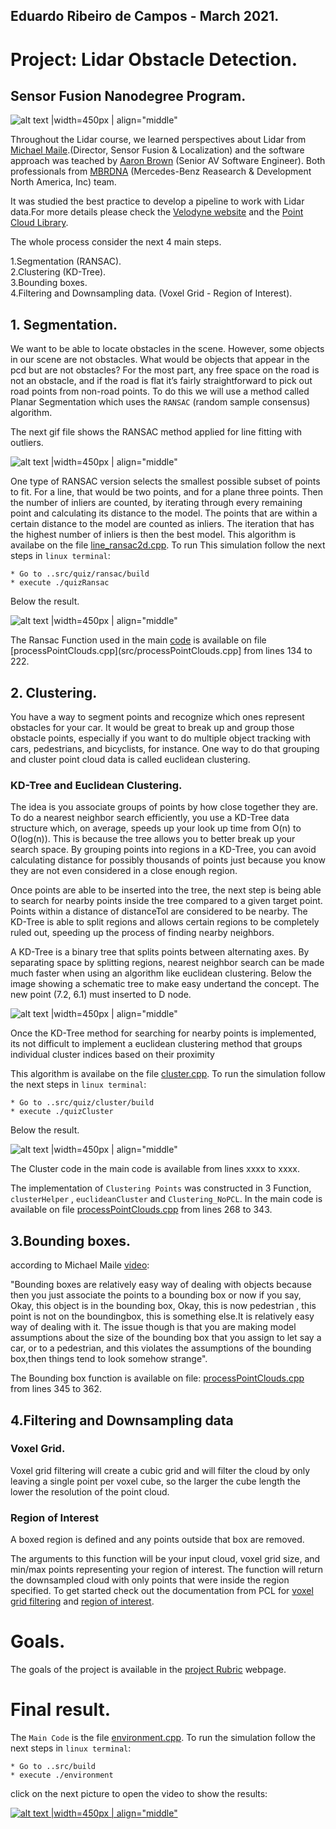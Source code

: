 [//]: # (Image References)
 
[image1]: ./images/pcdstream_1.gif
[image2]: ./images/ransac-linie-animiert.gif
[image3]: ./images/Ransac2D.jpg
[image4]: ./images/kdtree5.jpg
[image5]: ./images/KdTree2D.jpg
[image6]: ./images/final_video.jpg



## Eduardo Ribeiro de Campos - March 2021.

# Project: Lidar Obstacle Detection.
## Sensor Fusion Nanodegree Program.

![alt text |width=450px | align="middle"][image1]


Throughout the Lidar course, we learned perspectives about Lidar from [Michael Maile](https://www.linkedin.com/in/michael-maile-ab7a078/).(Director, Sensor Fusion & Localization) and the software approach was teached by [Aaron Brown](https://www.linkedin.com/in/awbrown90/) (Senior AV Software Engineer). Both professionals from [MBRDNA](https://www.mbrdna.com/) (Mercedes-Benz Reasearch & Development North America, Inc) team.

It was studied the best practice to develop a pipeline to work with Lidar data.For more details please check the [Velodyne website](https://velodynelidar.com/products/hdl-64e/) and the [Point Cloud Library](https://pointclouds.org/).

The whole process consider the next 4 main steps.

1.Segmentation (RANSAC).<br/>
2.Clustering (KD-Tree).<br/>
3.Bounding boxes.<br/>
4.Filtering and Downsampling data. (Voxel Grid - Region of Interest).<br/>


## 1. Segmentation.

We want to be able to locate obstacles in the scene. However, some objects in our scene are not obstacles. What would be objects that appear in the pcd but are not obstacles? For the most part, any free space on the road is not an obstacle, and if the road is flat it’s fairly straightforward to pick out road points from non-road points. To do this we will use a method called Planar Segmentation which uses the `RANSAC` (random sample consensus) algorithm.

The next gif file shows the RANSAC method applied for line fitting with outliers.

![alt text |width=450px | align="middle"][image2]


One type of RANSAC version selects the smallest possible subset of points to fit. For a line, that would be two points, and for a plane three points. Then the number of inliers are counted, by iterating through every remaining point and calculating its distance to the model. The points that are within a certain distance to the model are counted as inliers. The iteration that has the highest number of inliers is then the best model. This algorithm is availabe on the file [line_ransac2d.cpp](./src/quiz/ransac/line_ransac2d.cpp). To run This simulation follow the next steps in `linux terminal`:

```
* Go to ..src/quiz/ransac/build
* execute ./quizRansac
```
Below the result.

![alt text |width=450px | align="middle"][image3]

The Ransac Function used in the main [code](/src/) is available on file [processPointClouds.cpp](src/processPointClouds.cpp] from lines 134 to 222.


## 2. Clustering.

You have a way to segment points and recognize which ones represent obstacles for your car. It would be great to break up and group those obstacle points, especially if you want to do multiple object tracking with cars, pedestrians, and bicyclists, for instance. One way to do that grouping and cluster point cloud data is called euclidean clustering.

### KD-Tree and Euclidean Clustering.

The idea is you associate groups of points by how close together they are. To do a nearest neighbor search efficiently, you use a KD-Tree data structure which, on average, speeds up your look up time from O(n) to O(log(n)). This is because the tree allows you to better break up your search space. By grouping points into regions in a KD-Tree, you can avoid calculating distance for possibly thousands of points just because you know they are not even considered in a close enough region.

Once points are able to be inserted into the tree, the next step is being able to search for nearby points inside the tree compared to a given target point. Points within a distance of distanceTol are considered to be nearby. The KD-Tree is able to split regions and allows certain regions to be completely ruled out, speeding up the process of finding nearby neighbors.

A KD-Tree is a binary tree that splits points between alternating axes. By separating space by splitting regions, nearest neighbor search can be made much faster when using an algorithm like euclidean clustering. Below the image showing a schematic tree to make easy undertand the concept. The new point (7.2, 6.1) must inserted to D node.

![alt text |width=450px | align="middle"][image4]

Once the KD-Tree method for searching for nearby points is implemented, its not difficult to implement a euclidean clustering method that groups individual cluster indices based on their proximity

This algorithm is availabe on the file [cluster.cpp](./src/quiz/cluster/cluster.cpp). To run the simulation follow the next steps in `linux terminal`:

```
* Go to ..src/quiz/cluster/build
* execute ./quizCluster
```
Below the result.

![alt text |width=450px | align="middle"][image5]

The Cluster code in the main code is available from lines xxxx to xxxx.


The implementation of `Clustering Points` was constructed in 3 Function, `clusterHelper` , `euclideanCluster` and `Clustering_NoPCL`. In the main code is available on file [processPointClouds.cpp](./src/processPointClouds.cpp) from lines 268 to 343.


## 3.Bounding boxes.

according to Michael Maile [video](https://www.youtube.com/watch?v=kk39stQPG84&feature=emb_logo):

"Bounding boxes are relatively easy way of dealing with objects because then you just associate the points to a bounding box or now if you say, Okay, this object is in the bounding box, Okay, this is now pedestrian , this point is not on the boundingbox, this is something else.It is relatively easy way of dealing with it. The issue though is that you are making model assumptions about the size of the bounding box that you assign to let say a car, or to a pedestrian, and this violates the assumptions of the bounding box,then things tend to look somehow strange".

The Bounding box function is available on file: [processPointClouds.cpp](./src/processPointClouds.cpp)  from lines 345 to 362.

## 4.Filtering and Downsampling data

### Voxel Grid.
Voxel grid filtering will create a cubic grid and will filter the cloud by only leaving a single point per voxel cube, so the larger the cube length the lower the resolution of the point cloud.

### Region of Interest
A boxed region is defined and any points outside that box are removed.

The arguments to this function will be your input cloud, voxel grid size, and min/max points representing your region of interest. The function will return the downsampled cloud with only points that were inside the region specified. To get started check out the documentation from PCL for [voxel grid filtering](https://pointclouds.org/documentation/tutorials/voxel_grid.html) and [region of interest](https://pointclouds.org/documentation/classpcl_1_1_statistical_multiscale_interest_region_extraction.html).

# Goals.

The goals of the project is available in the [project Rubric](https://review.udacity.com/#!/rubrics/2529/view) webpage.

# Final result.

The `Main Code` is the file [environment.cpp](./src/environment.cpp). To run the simulation follow the next steps in `linux terminal`:

```
* Go to ..src/build
* execute ./environment
```
click on the next picture to open the video to show the results:

[![alt text |width=450px | align="middle"][image6]](https://www.youtube.com/watch?v=K5tcjX1W1BU)
